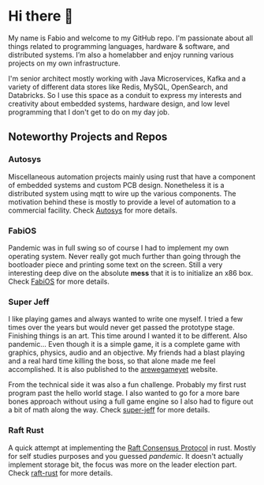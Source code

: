 <!-- vim: set tw=80: -->

# Hi there 👋

My name is Fabio and welcome to my GitHub repo. I'm passionate about all things
related to programming languages, hardware & software, and distributed systems.
I’m also a homelabber and enjoy running various projects on my own
infrastructure.

I'm senior architect mostly working with Java Microservices, Kafka and a variety
of different data stores like Redis, MySQL, OpenSearch, and Databricks.  So I
use this space as a conduit to express my interests and creativity about
embedded systems, hardware design, and low level programming that I don't get to
do on my day job.

## Noteworthy Projects and Repos

### Autosys

Miscellaneous automation projects mainly using rust that have a component of
embedded systems and custom PCB design. Nonetheless it is a distributed system
using mqtt to wire up the various components. The motivation behind these is
mostly to provide a level of automation to a commercial facility. Check
[Autosys](https://github.com/fabiojmendes/Autosys) for more details.

### FabiOS

Pandemic was in full swing so of course I had to implement my own operating
system. Never really got much further than going through the bootloader piece
and printing some text on the screen. Still a very interesting deep dive on
the absolute **mess** that it is to initialize an x86 box.
Check [FabiOS](https://github.com/fabiojmendes/FabiOS) for more details.

### Super Jeff

I like playing games and always wanted to write one myself. I tried a few times
over the years but would never get passed the prototype stage.  Finishing things
is an art. This time around I wanted it to be different. Also pandemic... Even
though it is a simple game, it is a complete game with graphics, physics, audio
and an objective. My friends had a blast playing and a real hard time killing
the boss, so that alone made me feel accomplished.  It is also published to the
[arewegameyet](https://arewegameyet.rs/games/platformer/#super-jeff) website.

From the technical side it was also a fun challenge. Probably my first rust
program past the hello world stage. I also wanted to go for a more bare bones
approach without using a full game engine so I also had to figure out a bit of
math along the way.
Check [super-jeff](https://github.com/fabiojmendes/super-jeff) for more details.

### Raft Rust

A quick attempt at implementing the [Raft Consensus
Protocol](https://en.wikipedia.org/wiki/Raft_(algorithm)) in rust. Mostly for
self studies purposes and you guessed *pandemic*. It doesn't actually implement
storage bit, the focus was more on the leader election part.
Check [raft-rust](https://github.com/fabiojmendes/raft-rust) for more details.
